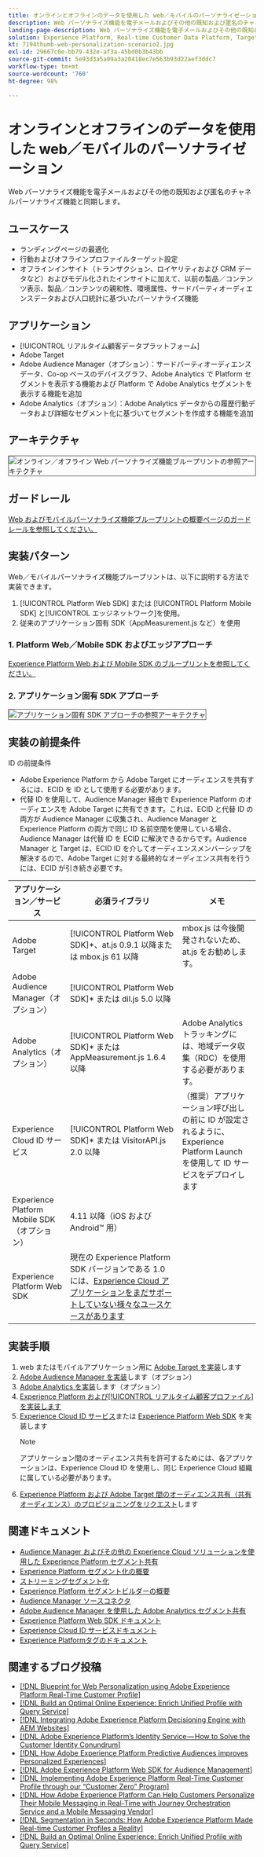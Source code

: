 ```yaml
---
title: オンラインとオフラインのデータを使用した web／モバイルのパーソナライゼーション
description: Web パーソナライズ機能を電子メールおよびその他の既知および匿名のチャネルパーソナライズ機能と同期します。
landing-page-description: Web パーソナライズ機能を電子メールおよびその他の既知および匿名のチャネルパーソナライズ機能と同期します。
solution: Experience Platform, Real-time Customer Data Platform, Target, Audience Manager, Analytics, Experience Cloud Services, Data Collection
kt: 7194thumb-web-personalization-scenario2.jpg
exl-id: 29667c0e-bb79-432e-af3a-45bd0b3b43bb
source-git-commit: 5e93d3a5a09a3a20418ec7e563b93d22aef3ddc7
workflow-type: tm+mt
source-wordcount: '760'
ht-degree: 98%

---
```


# オンラインとオフラインのデータを使用した web／モバイルのパーソナライゼーション

Web パーソナライズ機能を電子メールおよびその他の既知および匿名のチャネルパーソナライズ機能と同期します。

## ユースケース

* ランディングページの最適化
* 行動およびオフラインプロファイルターゲット設定
* オフラインインサイト（トランザクション、ロイヤリティおよび CRM データなど）およびモデル化されたインサイトに加えて、以前の製品／コンテンツ表示、製品／コンテンツの親和性、環境属性、サードパーティオーディエンスデータおよび人口統計に基づいたパーソナライズ機能

## アプリケーション

* [!UICONTROL リアルタイム顧客データプラットフォーム]
* Adobe Target
* Adobe Audience Manager（オプション）：サードパーティオーディエンスデータ、Co-op ベースのデバイスグラフ、Adobe Analytics で Platform セグメントを表示する機能および Platform で Adobe Analytics セグメントを表示する機能を追加
* Adobe Analytics（オプション）：Adobe Analytics データからの履歴行動データおよび詳細なセグメント化に基づいてセグメントを作成する機能を追加

## アーキテクチャ

<img src="assets/online_offline_personalization_with_apps.svg" alt="オンライン／オフライン Web パーソナライズ機能ブループリントの参照アーキテクチャ" style="border:1px solid #4a4a4a" />

## ガードレール

[Web およびモバイルパーソナライズ機能ブループリントの概要ページのガードレールを参照してください。](overview.md)

## 実装パターン

Web／モバイルパーソナライズ機能ブループリントは、以下に説明する方法で実装できます。

1. [!UICONTROL Platform Web SDK] または [!UICONTROL Platform Mobile SDK] と[!UICONTROL エッジネットワーク]を使用。
1. 従来のアプリケーション固有 SDK（AppMeasurement.js など）を使用

### 1. Platform Web／Mobile SDK およびエッジアプローチ

[Experience Platform Web および Mobile SDK のブループリントを参照してください。](../data-ingestion/websdk.md)

### 2. アプリケーション固有 SDK アプローチ

<img src="assets/app_sdk_flow.png" alt="アプリケーション固有 SDK アプローチの参照アーキテクチャ" style="border:1px solid #4a4a4a" />

## 実装の前提条件

ID の前提条件

* Adobe Experience Platform から Adobe Target にオーディエンスを共有するには、ECID を ID として使用する必要があります。
* 代替 ID を使用して、Audience Manager 経由で Experience Platform のオーディエンスを Adobe Target に共有できます。これは、ECID と代替 ID の両方が Audience Manager に収集され、Audience Manager と Experience Platform の両方で同じ ID 名前空間を使用している場合、Audience Manager は代替 ID を ECID に解決できるからです。Audience Manager と Target は、ECID ID を介してオーディエンスメンバーシップを解決するので、Adobe Target に対する最終的なオーディエンス共有を行うには、ECID が引き続き必要です。

| アプリケーション／サービス | 必須ライブラリ | メモ |
|---|---|---|
| Adobe Target | [!UICONTROL Platform Web SDK]*、at.js 0.9.1 以降または mbox.js 61 以降 | mbox.js は今後開発されないため、at.js をお勧めします。 |
| Adobe Audience Manager（オプション） | [!UICONTROL Platform Web SDK]* または dil.js 5.0 以降 |  |
| Adobe Analytics（オプション） | [!UICONTROL Platform Web SDK]* または AppMeasurement.js 1.6.4 以降 | Adobe Analytics トラッキングには、地域データ収集（RDC）を使用する必要があります。 |
| Experience Cloud ID サービス | [!UICONTROL Platform Web SDK]* または VisitorAPI.js 2.0 以降 | （推奨）アプリケーション呼び出しの前に ID が設定されるように、Experience Platform Launch を使用して ID サービスをデプロイします |
| Experience Platform Mobile SDK（オプション） | 4.11 以降（iOS および Android™ 用） |  |
| Experience Platform Web SDK | 現在の Experience Platform SDK バージョンである 1.0 には、[Experience Cloud アプリケーションをまだサポートしていない様々なユースケースがあります](https://github.com/adobe/alloy/projects/5) |  |




## 実装手順

1. web またはモバイルアプリケーション用に [Adobe Target を実装](https://experienceleague.adobe.com/docs/target/using/implement-target/implementing-target.html?lang=ja)します
1. [Adobe Audience Manager を実装](https://experienceleague.adobe.com/docs/audience-manager/user-guide/implementation-integration-guides/implement-audience-manager.html?lang=ja)します（オプション）
1. [Adobe Analytics を実装](https://experienceleague.adobe.com/docs/analytics/implementation/home.html?lang=ja)します（オプション）
1. [Experience Platform および[!UICONTROL リアルタイム顧客プロファイル]を実装します](https://experienceleague.adobe.com/docs/platform-learn/getting-started-for-data-architects-and-data-engineers/overview.html?lang=ja)
1. [Experience Cloud ID サービス](https://experienceleague.adobe.com/docs/id-service/using/implementation/implementation-guides.html?lang=ja)または [Experience Platform Web SDK](https://experienceleague.adobe.com/docs/experience-platform/edge/home.html?lang=ja) を実装します
   >[!NOTE]
   >
   >アプリケーション間のオーディエンス共有を許可するためには、各アプリケーションは、Experience Cloud ID を使用し、同じ Experience Cloud 組織に属している必要があります。
1. [Experience Platform および Adobe Target 間のオーディエンス共有（共有オーディエンス）のプロビジョニングをリクエスト](https://www.adobe.com/go/audiences)します

## 関連ドキュメント

* [Audience Manager およびその他の Experience Cloud ソリューションを使用した Experience Platform セグメント共有](https://experienceleague.adobe.com/docs/audience-manager/user-guide/implementation-integration-guides/integration-experience-platform/aam-aep-audience-sharing.html?lang=ja)
* [Experience Platform セグメント化の概要](https://experienceleague.adobe.com/docs/experience-platform/segmentation/home.html?lang=ja)
* [ストリーミングセグメント化](https://experienceleague.adobe.com/docs/experience-platform/segmentation/api/streaming-segmentation.html?lang=ja)
* [Experience Platform セグメントビルダーの概要](https://experienceleague.adobe.com/docs/experience-platform/segmentation/ui/overview.html?lang=ja)
* [Audience Manager ソースコネクタ](https://experienceleague.adobe.com/docs/experience-platform/sources/connectors/adobe-applications/audience-manager.html?lang=ja)
* [Adobe Audience Manager を使用した Adobe Analytics セグメント共有](https://experienceleague.adobe.com/docs/analytics/components/segmentation/segmentation-workflow/seg-publish.html?lang=ja)
* [Experience Platform Web SDK ドキュメント](https://experienceleague.adobe.com/docs/experience-platform/edge/home.html)
* [Experience Cloud ID サービスドキュメント](https://experienceleague.adobe.com/docs/id-service/using/home.html?lang=ja)
* [Experience Platformタグのドキュメント](https://experienceleague.adobe.com/docs/experience-platform/tags/home.html)

## 関連するブログ投稿

* [[!DNL Blueprint for Web Personalization using Adobe Experience Platform Real-Time Customer Profile]](https://medium.com/adobetech/blueprint-for-web-personalization-using-adobe-experience-platform-real-time-customer-profile-fef2ce7a4b2f)
* [[!DNL Build an Optimal Online Experience: Enrich Unified Profile with Query Service]](https://medium.com/adobetech/build-an-optimal-online-experience-enrich-unified-profile-with-query-service-8027c196ab33)
* [[!DNL Integrating Adobe Experience Platform Decisioning Engine with AEM Websites]](https://jaeness.medium.com/integrating-adobe-experience-platform-decisioning-engine-with-aem-websites-9c222acd12e2)
* [[!DNL Adobe Experience Platform’s Identity Service — How to Solve the Customer Identity Conundrum]](https://medium.com/adobetech/adobe-experience-platforms-identity-service-how-to-solve-the-customer-identity-conundrum-f95e22d16ea9)
* [[!DNL How Adobe Experience Platform Predictive Audiences improves Personalized Experiences]](https://medium.com/adobetech/how-adobe-experience-platform-predictive-audiences-improves-personalized-experiences-1f75a60cb7a3)
* [[!DNL Adobe Experience Platform Web SDK for Audience Management]](https://medium.com/adobetech/adobe-experience-platform-web-sdk-for-audience-management-751fa6d063bc)
* [[!DNL Implementing Adobe Experience Platform Real-Time Customer Profile through our “Customer Zero” Program]](https://medium.com/adobetech/implementing-adobe-experience-platform-real-time-customer-profile-through-our-customer-zero-32e7cd952896)
* [[!DNL How Adobe Experience Platform Can Help Customers Personalize Their Mobile Messaging in Real-Time with Journey Orchestration Service and a Mobile Messaging Vendor]](https://medium.com/adobetech/how-adobe-experience-platform-helped-a-client-personalize-their-mobile-messaging-in-real-time-with-7d634aefa098)
* [[!DNL Segmentation in Seconds: How Adobe Experience Platform Made Real-time Customer Profiles a Reality]](https://medium.com/adobetech/segmentation-in-seconds-how-adobe-experience-platform-made-real-time-customer-profiles-a-reality-a7a8552b0847)
* [[!DNL Build an Optimal Online Experience: Enrich Unified Profile with Query Service]](https://medium.com/adobetech/build-an-optimal-online-experience-enrich-unified-profile-with-query-service-8027c196ab33)
